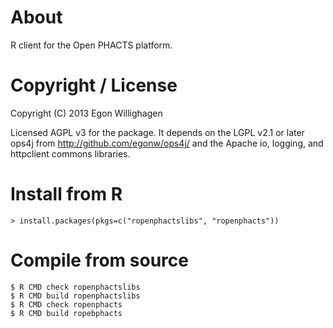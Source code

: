
# About

R client for the Open PHACTS platform.

# Copyright / License

Copyright (C) 2013  Egon Willighagen

Licensed AGPL v3 for the package. It depends on the LGPL v2.1 or later ops4j
from http://github.com/egonw/ops4j/ and the Apache io, logging, and httpclient
commons libraries.

# Install from R

    > install.packages(pkgs=c("ropenphactslibs", "ropenphacts"))

# Compile from source

    $ R CMD check ropenphactslibs
    $ R CMD build ropenphactslibs
    $ R CMD check ropenphacts
    $ R CMD build ropebphacts


